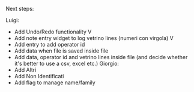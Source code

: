 Next steps:

Luigi:
- Add Undo/Redo functionality V
- Add note entry widget to log vetrino lines (numeri con virgola) V
- Add entry to add operator id
- Add data when file is saved inside file
- Add data, operator id and vetrino lines inside file (and decide whether it's better to use a csv, excel etc.)
Giorgio:
- Add Altri
- Add Non Identificati
- Add flag to manage name/family